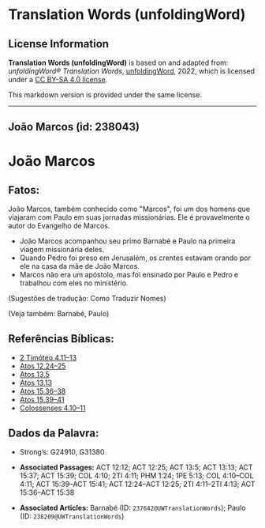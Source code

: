 # Translation Words (unfoldingWord)

## License Information

**Translation Words (unfoldingWord)** is based on and adapted from: _unfoldingWord® Translation Words_, [unfoldingWord](https://unfoldingword.org/utw), 2022, which is licensed under a [CC BY-SA 4.0 license](https://creativecommons.org/licenses/by-sa/4.0/legalcode.en).

This markdown version is provided under the same license.



--------------------------------

## João Marcos (id: 238043)

João Marcos
===========

Fatos:
------

João Marcos, também conhecido como "Marcos", foi um dos homens que viajaram com Paulo em suas jornadas missionárias. Ele é provavelmente o autor do Evangelho de Marcos.

* João Marcos acompanhou seu primo Barnabé e Paulo na primeira viagem missionária deles.
* Quando Pedro foi preso em Jerusalém, os crentes estavam orando por ele na casa da mãe de João Marcos.
* Marcos não era um apóstolo, mas foi ensinado por Paulo e Pedro e trabalhou com eles no ministério.

(Sugestões de tradução: Como Traduzir Nomes)

(Veja também: Barnabé, Paulo)

Referências Bíblicas:
---------------------

* [2 Timóteo 4\.11–13](https://ref.ly/2Tim4:11-2Tim4:13)
* [Atos 12\.24–25](https://ref.ly/Acts12:24-Acts12:25)
* [Atos 13\.5](https://ref.ly/Acts13:5)
* [Atos 13\.13](https://ref.ly/Acts13:13)
* [Atos 15\.36–38](https://ref.ly/Acts15:36-Acts15:38)
* [Atos 15\.39–41](https://ref.ly/Acts15:39-Acts15:41)
* [Colossenses 4\.10–11](https://ref.ly/Col4:10-Col4:11)

Dados da Palavra:
-----------------

* Strong’s: G24910, G31380

* **Associated Passages:** ACT 12:12; ACT 12:25; ACT 13:5; ACT 13:13; ACT 15:37; ACT 15:39; COL 4:10; 2TI 4:11; PHM 1:24; 1PE 5:13; COL 4:10–COL 4:11; ACT 15:39–ACT 15:41; ACT 12:24–ACT 12:25; 2TI 4:11–2TI 4:13; ACT 15:36–ACT 15:38
* **Associated Articles:** Barnabé (ID: `237642@UWTranslationWords`); Paulo (ID: `238209@UWTranslationWords`)


